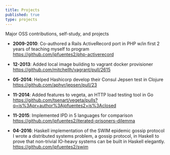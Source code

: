 ```yaml
---
title: Projects
published: true
type: projects
---
```


Major OSS contributions, self-study, and projects

- **2009-2010**: Co-authored a Rails ActiveRecord port in PHP w/in first 2 years of teaching myself to program
  <br>
  https://github.com/jpfuentes2/php-activerecord

- **12-2013**: Added local image building to vagrant docker provisioner
  <br>
  https://github.com/mitchellh/vagrant/pull/2615

- **05-2014**: Helped Hashicorp develop their Consul Jepsen test in Clojure
  <br>
  https://github.com/aphyr/jepsen/pull/23

- **11-2014**: Added features to vegeta, an HTTP load testing tool in Go
  <br>
  https://github.com/tsenart/vegeta/pulls?q=is%3Apr+author%3Ajpfuentes2+is%3Aclosed

- **11-2015**: Implemented IPD in 5 languages for comparison
  <br>
  https://github.com/jpfuentes2/iterated-prisoners-dilemma

- **04-2016**: Haskell implementation of the SWIM epidemic gossip protocol
  <br>
  I wrote a distributed systems problem, a gossip protocol, in Haskell to prove that
  non-trivial IO-heavy systems can be built in Haskell elegantly.
  https://github.com/jpfuentes2/swim
